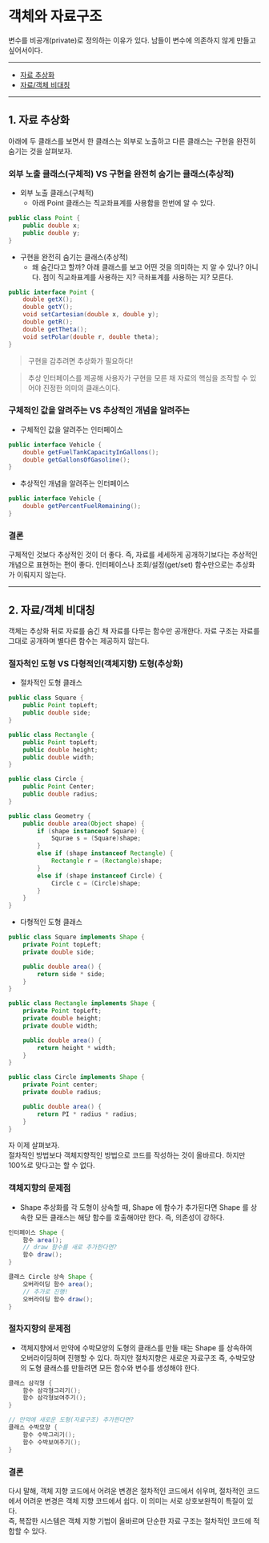 # 객체와 자료구조
변수를 비공개(private)로 정의하는 이유가 있다. 남들이 변수에 의존하지 않게 만들고 싶어서이다.
___
- [자료 추상화](#1-자료-추상화)
- [자료/객체 비대칭](#2-자료객체-비대칭)
___
## 1. 자료 추상화
아래에 두 클래스를 보면서 한 클래스는 외부로 노출하고 다른 클래스는 구현을 완전히 숨기는 것을 살펴보자.
### 외부 노출 클래스(구체적) VS 구현을 완전히 숨기는 클래스(추상적)
- 외부 노출 클래스(구체적)
    - 아래 Point 클래스는 직교좌표계를 사용함을 한번에 알 수 있다.
```java
public class Point {
    public double x;
    public double y;
}
```
- 구현을 완전히 숨기는 클래스(추상적)
    - 왜 숨긴다고 할까? 아래 클래스를 보고 어떤 것을 의미하는 지 알 수 있나? 아니다. 점이 직교좌표계를 사용하는 지? 극좌표계를 사용하는 지? 모른다.
```java
public interface Point {
    double getX();
    double getY();
    void setCartesian(double x, double y);
    double getR();
    double getTheta();
    void setPolar(double r, double theta);
}
```
> 구현을 감추려면 추상화가 필요하다!

> 추상 인터페이스를 제공해 사용자가 구현을 모른 채 자료의 핵심을 조작할 수 있어야 진정한 의미의 클래스이다.
### 구체적인 값을 알려주는 VS 추상적인 개념을 알려주는
- 구체적인 값을 알려주는 인터페이스
```JAVA
public interface Vehicle {
    double getFuelTankCapacityInGallons();
    double getGallonsOfGasoline();
}
```
- 추상적인 개념을 알려주는 인터페이스
```java
public interface Vehicle {
    double getPercentFuelRemaining();
} 
```
### 결론
구체적인 것보다 추상적인 것이 더 좋다. 즉, 자료를 세세하게 공개하기보다는 추상적인 개념으로 표현하는 편이 좋다. 인터페이스나 조회/설정(get/set) 함수만으로는 추상화가 이뤄지지 않는다.
___
## 2. 자료/객체 비대칭
객체는 추상화 뒤로 자료를 숨긴 채 자료를 다루는 함수만 공개한다. 자료 구조는 자료를 그대로 공개하며 별다른 함수는 제공하지 않는다.
### 절자척인 도형 VS 다형적인(객체지향) 도형(추상화)
- 절차적인 도형 클래스
```JAVA
public class Square {
    public Point topLeft;
    public double side;
}

public class Rectangle {
    public Point topLeft;
    public double height;
    public double width;
}

public class Circle {
    public Point Center;
    public double radius;
}

public class Geometry {
    public double area(Object shape) {
        if (shape instanceof Square) {
            Squrae s = (Square)shape;
        }
        else if (shape instanceof Rectangle) {
            Rectangle r = (Rectangle)shape;
        }
        else if (shape instanceof Circle) {
            Circle c = (Circle)shape;
        }
    }
}
```

- 다형적인 도형 클래스
```java
public class Square implements Shape {
    private Point topLeft;
    private double side;

    public double area() {
        return side * side;
    }
}

public class Rectangle implements Shape {
    private Point topLeft;
    private double height;
    private double width;

    public double area() {
        return height * width;
    }
}

public class Circle implements Shape {
    private Point center;
    private double radius;

    public double area() {
        return PI * radius * radius;
    }
}
```
자 이제 살펴보자.    
절차적인 방법보다 객체지향적인 방법으로 코드를 작성하는 것이 올바르다. 하지만 100%로 맞다고는 할 수 없다.
### 객체지향의 문제점
- Shape 추상화를 각 도형이 상속할 때, Shape 에 함수가 추가된다면 Shape 를 상속한 모든 클래스는 해당 함수를 호출해야만 한다. 즉, 의존성이 강하다.
```java
인터페이스 Shape {
    함수 area();
    // draw 함수를 새로 추가한다면?
    함수 draw();
} 

클래스 Circle 상속 Shape {
    오버라이딩 함수 area();
    // 추가로 진행!
    오버라이딩 함수 draw();
}
```
### 절차지향의 문제점
- 객체지향에서 만약에 수박모양의 도형의 클래스를 만들 때는 Shape 를 상속하여 오버라이딩하며 진행할 수 있다. 하지만 절차지향은 새로운 자료구조 즉, 수박모양의 도형 클래스를 만들려면 모든 함수와 변수를 생성해야 한다.
```java
클래스 삼각형 {
    함수 삼각형그리기();
    함수 삼각형보여주기();
}

// 만약에 새로운 도형(자료구조) 추가한다면?
클래스 수박모양 {
    함수 수박그리기();
    함수 수박보여주기();
}
```
### 결론
다시 말해, 객체 지향 코드에서 어려운 변경은 절차적인 코드에서 쉬우며, 절차적인 코드에서 어려운 변경은 객체 지향 코드에서 쉽다. 이 의미는 서로 상호보완적이 특질이 있다.   
즉, 복잡한 시스템은 객체 지향 기법이 올바르며 단순한 자료 구조는 절차적인 코드에 적합할 수 있다.